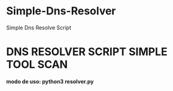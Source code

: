 # Simple-Dns-Resolver
Simple Dns Resolve Script
<h1> DNS RESOLVER SCRIPT SIMPLE TOOL SCAN</h1>
  <h4>modo de uso: python3 resolver.py</h4>
